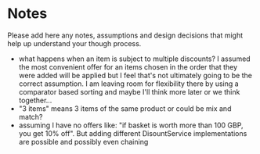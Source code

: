 # Notes

Please add here any notes, assumptions and design decisions that might help up understand your though process.

- what happens when an item is subject to multiple discounts? I assumed the most convenient offer for an items chosen in 
 the order that they were added will be applied but I feel that's not ultimately going to be the correct assumption. 
 I am leaving room for flexibility there by using a comparator based sorting and maybe I'll think more later or we think 
 together...
- "3 items" means 3 items of the same product or could be mix and match?
- assuming I have no offers like: "if basket is worth more than 100 GBP, you get 10% off". But adding
different DisountService implementations are possible and possibly even chaining

